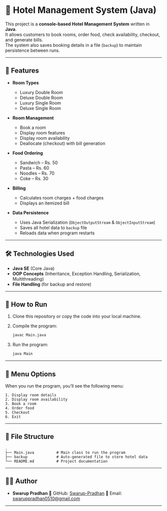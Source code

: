 # 🏨 Hotel Management System (Java)

This project is a **console-based Hotel Management System** written in **Java**.  
It allows customers to book rooms, order food, check availability, checkout, and generate bills.  
The system also saves booking details in a file (`backup`) to maintain persistence between runs.

---

## 📌 Features
- **Room Types**  
  - Luxury Double Room  
  - Deluxe Double Room  
  - Luxury Single Room  
  - Deluxe Single Room  

- **Room Management**
  - Book a room  
  - Display room features  
  - Display room availability  
  - Deallocate (checkout) with bill generation  

- **Food Ordering**
  - Sandwich – Rs. 50  
  - Pasta – Rs. 60  
  - Noodles – Rs. 70  
  - Coke – Rs. 30  

- **Billing**
  - Calculates room charges + food charges  
  - Displays an itemized bill  

- **Data Persistence**
  - Uses Java Serialization (`ObjectOutputStream` & `ObjectInputStream`)  
  - Saves all hotel data to `backup` file  
  - Reloads data when program restarts  

---

## 🛠️ Technologies Used
- **Java SE** (Core Java)  
- **OOP Concepts** (Inheritance, Exception Handling, Serialization, Multithreading)  
- **File Handling** (for backup and restore)  

---

## 🚀 How to Run
1. Clone this repository or copy the code into your local machine.  
2. Compile the program:
   ```bash
   javac Main.java
   ```

3. Run the program:

   ```bash
   java Main
   ```

---

## 📖 Menu Options

When you run the program, you’ll see the following menu:

```
1. Display room details
2. Display room availability
3. Book a room
4. Order food
5. Checkout
6. Exit
```

---

## 📂 File Structure

```
.
├── Main.java          # Main class to run the program
├── backup             # Auto-generated file to store hotel data
└── README.md          # Project documentation
```

---

## 👨‍💻 Author

* **Swarup Pradhan**
  💼 GitHub: [Swarup-Pradhan](https://github.com/Swarup-Pradhan)
  📧 Email: [swaruppradhan0510@gmail.com](mailto:swaruppradhan0510@gmail.com)

---
